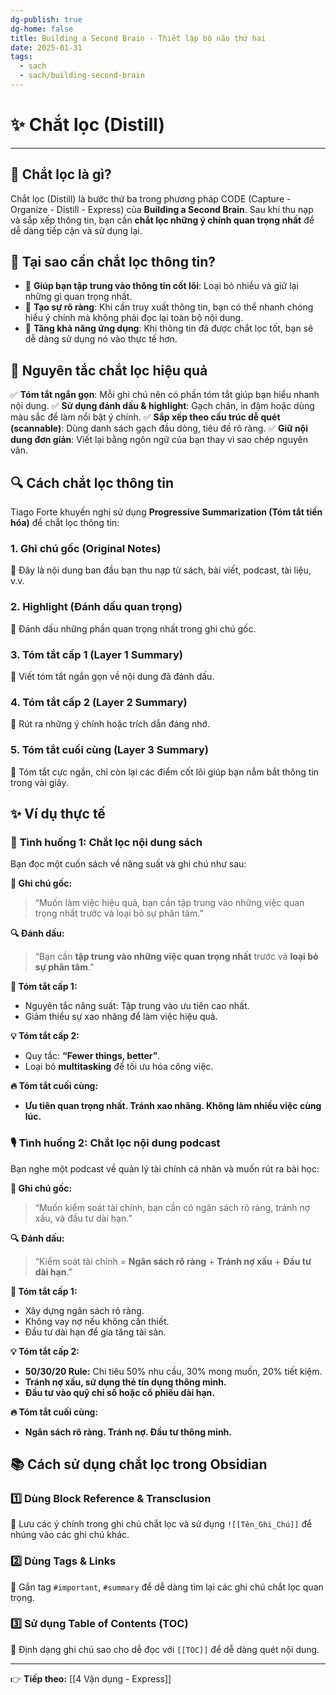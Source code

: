 ```yaml
---
dg-publish: true
dg-home: false
title: Building a Second Brain - Thiết lập bộ não thứ hai
date: 2025-01-31
tags:
  - sach
  - sach/building-second-brain
---
```

# ✨ Chắt lọc (Distill)
---

## 🔹 Chắt lọc là gì?
Chắt lọc (Distill) là bước thứ ba trong phương pháp CODE (Capture - Organize - Distill - Express) của **Building a Second Brain**. Sau khi thu nạp và sắp xếp thông tin, bạn cần **chắt lọc những ý chính quan trọng nhất** để dễ dàng tiếp cận và sử dụng lại.

## 🎯 Tại sao cần chắt lọc thông tin?
- 🧠 **Giúp bạn tập trung vào thông tin cốt lõi**: Loại bỏ nhiễu và giữ lại những gì quan trọng nhất.
- 📌 **Tạo sự rõ ràng**: Khi cần truy xuất thông tin, bạn có thể nhanh chóng hiểu ý chính mà không phải đọc lại toàn bộ nội dung.
- 🚀 **Tăng khả năng ứng dụng**: Khi thông tin đã được chắt lọc tốt, bạn sẽ dễ dàng sử dụng nó vào thực tế hơn.

## 📌 Nguyên tắc chắt lọc hiệu quả
✅ **Tóm tắt ngắn gọn**: Mỗi ghi chú nên có phần tóm tắt giúp bạn hiểu nhanh nội dung.
✅ **Sử dụng đánh dấu & highlight**: Gạch chân, in đậm hoặc dùng màu sắc để làm nổi bật ý chính.
✅ **Sắp xếp theo cấu trúc dễ quét (scannable)**: Dùng danh sách gạch đầu dòng, tiêu đề rõ ràng.
✅ **Giữ nội dung đơn giản**: Viết lại bằng ngôn ngữ của bạn thay vì sao chép nguyên văn.

## 🔍 Cách chắt lọc thông tin
Tiago Forte khuyến nghị sử dụng **Progressive Summarization (Tóm tắt tiến hóa)** để chắt lọc thông tin:

### **1. Ghi chú gốc (Original Notes)**
📌 Đây là nội dung ban đầu bạn thu nạp từ sách, bài viết, podcast, tài liệu, v.v.

### **2. Highlight (Đánh dấu quan trọng)**
📌 Đánh dấu những phần quan trọng nhất trong ghi chú gốc.

### **3. Tóm tắt cấp 1 (Layer 1 Summary)**
📌 Viết tóm tắt ngắn gọn về nội dung đã đánh dấu.

### **4. Tóm tắt cấp 2 (Layer 2 Summary)**
📌 Rút ra những ý chính hoặc trích dẫn đáng nhớ.

### **5. Tóm tắt cuối cùng (Layer 3 Summary)**
📌 Tóm tắt cực ngắn, chỉ còn lại các điểm cốt lõi giúp bạn nắm bắt thông tin trong vài giây.

## ✨ Ví dụ thực tế
### 📖 **Tình huống 1: Chắt lọc nội dung sách**
Bạn đọc một cuốn sách về năng suất và ghi chú như sau:

**📌 Ghi chú gốc:**
> “Muốn làm việc hiệu quả, bạn cần tập trung vào những việc quan trọng nhất trước và loại bỏ sự phân tâm.”

**🔍 Đánh dấu:**
> “Bạn cần **tập trung vào những việc quan trọng nhất** trước và **loại bỏ sự phân tâm**.”

**📝 Tóm tắt cấp 1:**
- Nguyên tắc năng suất: Tập trung vào ưu tiên cao nhất.
- Giảm thiểu sự xao nhãng để làm việc hiệu quả.

**💡 Tóm tắt cấp 2:**
- Quy tắc: **“Fewer things, better”**.
- Loại bỏ **multitasking** để tối ưu hóa công việc.

**🔥 Tóm tắt cuối cùng:**
- **Ưu tiên quan trọng nhất. Tránh xao nhãng. Không làm nhiều việc cùng lúc.**

### 🎙 **Tình huống 2: Chắt lọc nội dung podcast**
Bạn nghe một podcast về quản lý tài chính cá nhân và muốn rút ra bài học:

**📌 Ghi chú gốc:**
> “Muốn kiểm soát tài chính, bạn cần có ngân sách rõ ràng, tránh nợ xấu, và đầu tư dài hạn.”

**🔍 Đánh dấu:**
> “Kiểm soát tài chính = **Ngân sách rõ ràng** + **Tránh nợ xấu** + **Đầu tư dài hạn**.”

**📝 Tóm tắt cấp 1:**
- Xây dựng ngân sách rõ ràng.
- Không vay nợ nếu không cần thiết.
- Đầu tư dài hạn để gia tăng tài sản.

**💡 Tóm tắt cấp 2:**
- **50/30/20 Rule:** Chi tiêu 50% nhu cầu, 30% mong muốn, 20% tiết kiệm.
- **Tránh nợ xấu, sử dụng thẻ tín dụng thông minh.**
- **Đầu tư vào quỹ chỉ số hoặc cổ phiếu dài hạn.**

**🔥 Tóm tắt cuối cùng:**
- **Ngân sách rõ ràng. Tránh nợ. Đầu tư thông minh.**

## 📚 Cách sử dụng chắt lọc trong Obsidian
### 1️⃣ **Dùng Block Reference & Transclusion**
📌 Lưu các ý chính trong ghi chú chắt lọc và sử dụng `![[Tên_Ghi_Chú]]` để nhúng vào các ghi chú khác.

### 2️⃣ **Dùng Tags & Links**
📌 Gắn tag `#important`, `#summary` để dễ dàng tìm lại các ghi chú chắt lọc quan trọng.

### 3️⃣ **Sử dụng Table of Contents (TOC)**
📌 Định dạng ghi chú sao cho dễ đọc với `[[TOC]]` để dễ dàng quét nội dung.

---
👉 **Tiếp theo:** [[4 Vận dụng - Express]]
